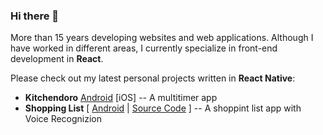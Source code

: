 ### Hi there 👋

More than 15 years developing websites and web applications. Although I have worked in different areas, I currently specialize in front-end development in **React**.

Please check out my latest personal projects written in **React Native**:

- **Kitchendoro** [Android](https://play.google.com/store/apps/details?id=com.multitimer&hl=en&gl=US) [iOS] -- A multitimer app
- **Shopping List** [ [Android](https://play.google.com/store/apps/details?id=com.gchumillas.shoppinglist) | [Source Code](https://github.com/gchumillas/shoppinglist) ] -- A shoppint list app with Voice Recognizion

<!--
**gchumillas/gchumillas** is a ✨ _special_ ✨ repository because its `README.md` (this file) appears on your GitHub profile.

Here are some ideas to get you started:

- 🔭 I’m currently working on ...
- 🌱 I’m currently learning ...
- 👯 I’m looking to collaborate on ...
- 🤔 I’m looking for help with ...
- 💬 Ask me about ...
- 📫 How to reach me: ...
- 😄 Pronouns: ...
- ⚡ Fun fact: ...
-->
